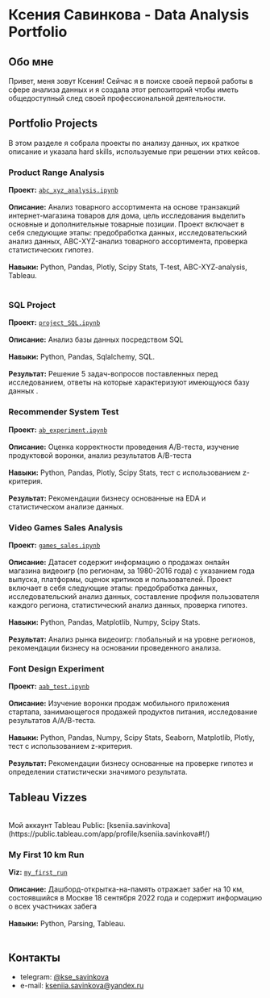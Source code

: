 # Ксения Савинкова - Data Analysis Portfolio 

## Oбо мне

Привет, меня зовут Ксения! Сейчас я в поиске своей первой работы в сфере анализа данных и я создала этот репозиторий чтобы иметь общедоступный след своей профессиональной деятельности.
  
  


## Portfolio Projects
В этом разделе я собрала проекты по анализу данных, их краткое описание и указала hard skills, используемые при решении этих кейсов.

### Product Range Analysis
**Проект:** [`abc_xyz_analysis.ipynb`](https://github.com/kse-savinkova/Data_Analysis_Portfolio/blob/main/YP_abc_xyz_analysis.ipynb)<br>
<br>
**Описание:** Анализ товарного ассортимента на основе транзакций интернет-магазина товаров для дома, цель исследования выделить основные и дополнительные товарные позиции. Проект включает в себя следующие этапы: предобработка данных, исследовательский анализ данных, ABC-XYZ-анализ товарного ассортимента, проверка статистических гипотез. <br>
<br>
**Навыки:** Python, Pandas, Plotly, Scipy Stats, T-test, ABC-XYZ-analysis, Tableau.<br>
<br>
### SQL Project
**Проект:** [`project_SQL.ipynb`](https://github.com/kse-savinkova/Data_Analysis_Portfolio/blob/main/YP_project_SQL.ipynb)<br>
<br>
**Описание:** Анализ базы данных посредством SQL<br>
<br>
**Навыки:** Python, Pandas, Sqlalchemy, SQL.<br>
<br>
**Результат:** Решение 5 задач-вопросов поставленных перед исследованием, ответы на которые характеризуют имеющуюся базу данных .<br>
### Recommender System Test
**Проект:** [`ab_experiment.ipynb`](https://github.com/kse-savinkova/Data_Analysis_Portfolio/blob/main/YP_ab_experiment.ipynb)<br>
<br>
**Описание:** Оценка корректности проведения А/В-теста, изучение продуктовой воронки, анализ результатов А/В-теста<br>
<br>
**Навыки:** Python, Pandas, Plotly, Scipy Stats, тест с использованием z-критерия.<br>
<br>
**Результат:** Рекомендации бизнесу основанные на EDA и статистическом анализе данных.<br>
### Video Games Sales Analysis
**Проект:** [`games_sales.ipynb`](https://github.com/kse-savinkova/Data-Analysis-Projects/blob/main/YP_games_sales.ipynb)<br>
<br>
**Описание:** Датасет содержит информацию о продажах онлайн магазина видеоигр (по регионам, за 1980-2016 года) с указанием года выпуска, платформы, оценок критиков и пользователей. Проект включает в себя следующие этапы: предобработка данных, исследовательский анализ данных, составление профиля пользователя каждого региона, статистический анализ данных, проверка гипотез. <br>
<br>
**Навыки:** Python, Pandas, Matplotlib, Numpy, Scipy Stats.<br>
<br>
**Результат:** Анализ рынка видеоигр: глобальный и на уровне регионов, рекомендации бизнесу на основании проведенного анализа.<br>
### Font Design Experiment
**Проект:** [`aab_test.ipynb`](https://github.com/kse-savinkova/Data_Analysis_Portfolio/blob/main/YP_aab_test.ipynb)<br>
<br>
**Описание:** Изучение воронки продаж мобильного приложения стартапа, занимающегося продажей продуктов питания, исследование результатов А/А/В-теста.<br>
<br>
**Навыки:** Python, Pandas, Numpy, Scipy Stats, Seaborn, Matplotlib, Plotly, тест с использованием z-критерия.<br>
<br>
**Результат:** Рекомендации бизнесу основанные на проверке гипотез и определении статистически значимого результата.<br>

## Tableau Vizzes
<br>
Мой аккаунт Tableau Public: [kseniia.savinkova](https://public.tableau.com/app/profile/kseniia.savinkova#!/)

### My First 10 km Run
**Viz:** [`my_first_run`](https://public.tableau.com/app/profile/kseniia.savinkova/viz/Myfirst10km/Dashboard1)<br>
<br>
**Описание:** Дашборд-открытка-на-память отражает забег на 10 км, состоявшийся в Москве 18 сентября 2022 года и содержит информацию о всех участниках забега <br>
<br>
**Навыки:** Python, Parsing, Tableau.<br>
<br>
 



## Контакты
- telegram: [@kse_savinkova](https://t.me/kse_savinkova)
- e-mail: kseniia.savinkova@yandex.ru
